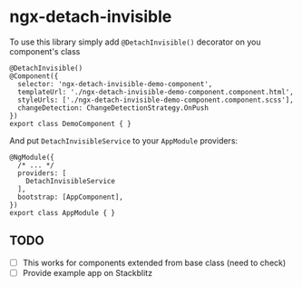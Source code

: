 # ngx-detach-invisible

To use this library simply add `@DetachInvisible()` decorator on you component's class

```angular2
@DetachInvisible()
@Component({
  selector: 'ngx-detach-invisible-demo-component',
  templateUrl: './ngx-detach-invisible-demo-component.component.html',
  styleUrls: ['./ngx-detach-invisible-demo-component.component.scss'],
  changeDetection: ChangeDetectionStrategy.OnPush
})
export class DemoComponent { }
```
And put `DetachInvisibleService` to your `AppModule` providers:

```angular2
@NgModule({
  /* ... */
  providers: [
    DetachInvisibleService
  ],
  bootstrap: [AppComponent],
})
export class AppModule { }

```


## TODO

- [ ] This works for components extended from base class (need to check)
- [ ] Provide example app on Stackblitz
